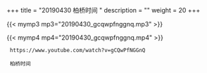 +++
title = "20190430  柏桥时间 "
description = ""
weight = 20
+++

{{< mymp3 mp3="20190430_gcqwpfnggnq.mp3" >}}

{{< mymp4 mp4="20190430_gcqwpfnggnq.mp4" >}}

     https://www.youtube.com/watch?v=gCQwPfNGGnQ 
     
     柏桥时间 
